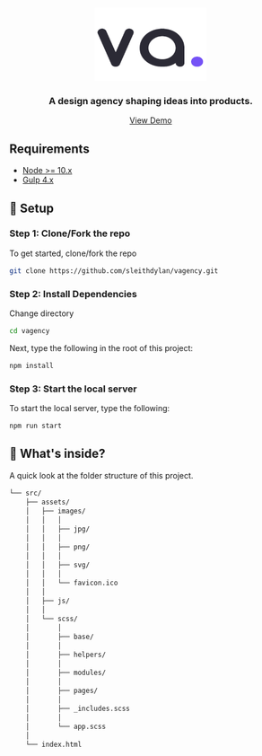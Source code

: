 <br />
<p align="center">
  <a href="https://vagency.herokuapp.com">
    <img src="./src/assets/images/png/vagency.png" alt="vagency logo" width="200" height="130">
  </a>

  <h3 align="center">A design agency shaping ideas into products.</h3>

  <p align="center">
    <a href="https://vagency.herokuapp.com">View Demo</a>
</p>

## Requirements

- [Node >= 10.x](https://nodejs.org/en/)
- [Gulp 4.x](https://gulpjs.com/)

## :rocket: Setup

### Step 1: Clone/Fork the repo

To get started, clone/fork the repo

```sh
git clone https://github.com/sleithdylan/vagency.git
```

### Step 2: Install Dependencies

Change directory

```sh
cd vagency
```

Next, type the following in the root of this project:

```sh
npm install
```

### Step 3: Start the local server

To start the local server, type the following:

```bash
npm run start
```

## :open_file_folder: What's inside?

A quick look at the folder structure of this project.

```
└── src/
    ├── assets/
    │   ├── images/
    │   │   │
    │   │   ├── jpg/
    │   │   │
    │   │   ├── png/
    │   │   │
    │   │   ├── svg/
    │   │   │
    │   │   └── favicon.ico
    │   │
    │   ├── js/
    │   │
    │   └── scss/
    │       │
    │       ├── base/
    │       │
    │       ├── helpers/
    │       │
    │       ├── modules/
    │       │
    │       ├── pages/
    │       │
    │       ├── _includes.scss
    │       │
    │       └── app.scss
    │
    └── index.html
```
